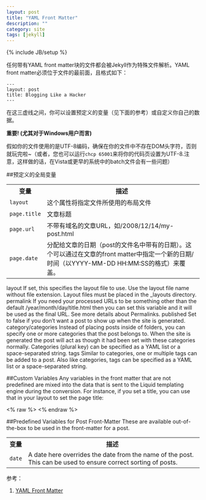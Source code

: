 ```yaml
---
layout: post
title: "YAML Front Matter"
description: ""
category: site
tags: [jekyll]
---
```

{% include JB/setup %}


任何带有YAML front matter块的文件都会被Jekyll作为特殊文件解析。YAML front matter必须位于文件的最前面，且格式如下：

<pre class="prettyprint lang-yaml">
<code>---
layout: post
title: Blogging Like a Hacker
---</code>
</pre>

在这三虚线之间，你可以设置预定义的变量（见下面的参考）或自定义你自己的数据。	

**重要! (尤其对于Windows用户而言)**

假如你的文件使用的是UTF-8编码，确保在你的文件中不存在DOM头字符，否则就玩完啦~（或者，您也可以运行`chcp 65001`来将你的代码页设置为UTF-8.注意，这样做的话，在Vista或更早的系统中的batch文件会有一些问题）

##预定义的全局变量
<table>
	<tr>
		<th>变量</th>
		<th>描述</th>
	</tr>
	<tr>
		<td><code>layout</code></td>
		<td>
			这个属性将指定文件所使用的布局文件
		</td>		
	</tr>
	<tr>
		<td><code>page.title</code></td>
		<td>
			文章标题
		</td>		
	</tr>
	<tr>
		<td><code>page.url</code></td>
		<td>
			不带有域名的文章URL，如/2008/12/14/my-post.html
		</td>		
	</tr>
	<tr>
		<td><code>page.date</code></td>
		<td>
			分配给文章的日期（post的文件名中带有的日期）。这个可以通过在文章的front matter中指定一个新的日期/时间（以YYYY-MM-DD HH:MM:SS的格式）来覆盖。
		</td>		
	</tr>
	
</table>
layout	 If set, this specifies the layout file to use. Use the layout file name without file extension. Layout files must be placed in the _layouts directory.
permalink	 If you need your processed URLs to be something other than the default /year/month/day/title.html then you can set this variable and it will be used as the final URL. See more details about Permalinks.
published	 Set to false if you don’t want a post to show up when the site is generated.
category/categories	 Instead of placing posts inside of folders, you can specify one or more categories that the post belongs to. When the site is generated the post will act as though it had been set with these categories normally.
Categories (plural key) can be specified as a YAML list or a space-separated string.
tags	 Similar to categories, one or multiple tags can be added to a post. Also like categories, tags can be specified as a YAML list or a space-separated string.

##Custom Variables
Any variables in the front matter that are not predefined are mixed into the data that is sent to the Liquid templating engine during the conversion. For instance, if you set a title, you can use that in your layout to set the page title:

<% raw %>
	<title>{{ page.title }}</title>
<% endraw %>

##Predefined Variables for Post Front-Matter
These are available out-of-the-box to be used in the front-matter for a post.

<table>
	<tr>
		<th>变量</th>
		<th>描述</th>
	</tr>
	<tr>
		<td><code>date</code></td>
		<td>
			A date here overrides the date from the name of the post. This can be used to ensure correct sorting of posts.
		</td>		
	</tr>
</table>

	 

参考：
1. [YAML Front Matter](https://github.com/mojombo/jekyll/wiki/YAML-Front-Matter)



